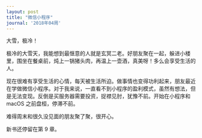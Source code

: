 ```yaml
---
layout: post
title: "微信小程序"
journal: '2018年04周'
---
```


大雪，极冷！

极冷的大雪天，我能想到最惬意的人就是玄冥二老。好朋友聚在一起，躲进小楼里，围坐在餐桌前，炖上一锅猪头肉，再温上一壶酒，真美呀！多么会享受生活的人。

现在很难有享受生活的心情，每天被生活所迫。做事情也变得功利起来，朋友最近在学做微信小程序。对于我来说，一直看不到小程序的盈利模式，虽然有想法，但是无法变现。反倒是买服务器需要投资，捉襟见肘，犹豫不前。开始在小程序和 macOS 之前盘桓，停滞不前。

难得周末和很久没见面的朋友聚了聚，很开心。

新书还停留在第 9 章。

